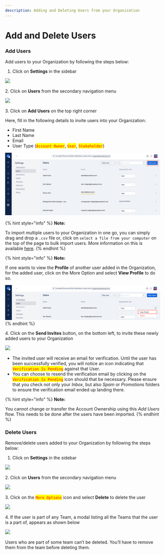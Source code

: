 ```yaml
---
description: Adding and Deleting Users from your Organization
---
```


# Add and Delete Users

### Add Users <a href="#add-users" id="add-users"></a>

Add users to your Organization by following the steps below:

1. Click on **Settings** in the sidebar

![](../.gitbook/assets/add\_and\_delete\_users\_1.png)

2\. Click on **Users** from the secondary navigation menu

![](../.gitbook/assets/add\_and\_delete\_users\_2.png)

3\. Click on **Add Users** on the top right corner

Here, fill in the following details to invite users into your Organization:

* First Name
* Last Name
* Email
* User Type (<mark style="color:red;">`Account Owner`</mark>, <mark style="color:red;">`User`</mark>, <mark style="color:red;">`Stakeholder`</mark>)

![](../.gitbook/assets/image.png)

{% hint style="info" %}
**Note:**

To import multiple users to your Organization in one go, you can simply drag and drop a `.csv` file or, click on `select a file from your computer` on the top of the page to bulk import users. More information on this is available [here](https://support.squadcast.com/docs/import-users).
{% endhint %}

{% hint style="info" %}
**Note:**

If one wants to view the **Profile** of another user added in the Organization, for the added user, click on the More Option and select **View Profile** to do so.

<img src="../.gitbook/assets/add_and_delete_users_6.png" alt="" data-size="original">
{% endhint %}

4\. Click on the **Send Invites** button, on the bottom left, to invite these newly added users to your Organization

![](../.gitbook/assets/add\_and\_delete\_users\_4.png)

* The invited user will receive an email for verification. Until the user has been successfully verified, you will notice an icon indicating that <mark style="color:red;">`Verification Is Pending`</mark> against that User.
* You can choose to resend the verification email by clicking on the <mark style="color:red;">`Verification Is Pending`</mark> icon should that be necessary. Please ensure that you check not only your _Inbox_, but also _Spam_ or _Promotions_ folders to ensure the verification email ended up landing there.

{% hint style="info" %}
**Note:**

You cannot change or transfer the Account Ownership using this _Add Users_ flow. This needs to be done after the users have been imported.
{% endhint %}

### Delete Users <a href="#delete-users" id="delete-users"></a>

Remove/delete users added to your Organization by following the steps below:

1. Click on **Settings** in the sidebar

![](<../.gitbook/assets/add\_and\_delete\_users\_1 (1) (1).png>)

2\. Click on **Users** from the secondary navigation menu

![](<../.gitbook/assets/add\_and\_delete\_users\_2 (1).png>)

3\. Click on the <mark style="color:red;">`More Options`</mark> icon and select **Delete** to delete the user

![](../.gitbook/assets/add\_and\_delete\_users\_5.png)

4\. If the user is part of any Team, a modal listing all the Teams that the user is a part of, appears as shown below

![](../.gitbook/assets/add\_and\_delete\_users\_team\_list.png)

Users who are part of some team can’t be deleted. You’ll have to remove them from the team before deleting them.
